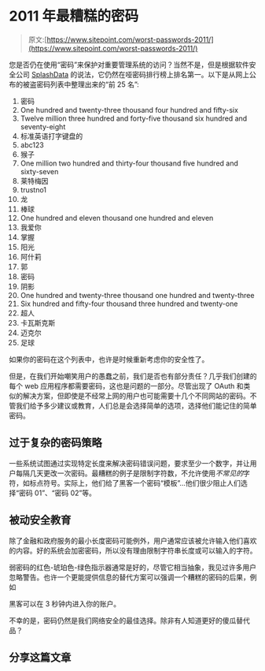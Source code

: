 # 2011 年最糟糕的密码

> 原文:[https://www.sitepoint.com/worst-passwords-2011/](https://www.sitepoint.com/worst-passwords-2011/)

您是否仍在使用“密码”来保护对重要管理系统的访问？当然不是，但是根据软件安全公司 [SplashData](http://www.splashdata.com/) 的说法，它仍然在哑密码排行榜上排名第一。以下是从网上公布的被盗密码列表中整理出来的“前 25 名”:

1.  密码
2.  One hundred and twenty-three thousand four hundred and fifty-six
3.  Twelve million three hundred and forty-five thousand six hundred and seventy-eight
4.  标准英语打字键盘的
5.  abc123
6.  猴子
7.  One million two hundred and thirty-four thousand five hundred and sixty-seven
8.  莱特梅因
9.  trustno1
10.  龙
11.  棒球
12.  One hundred and eleven thousand one hundred and eleven
13.  我爱你
14.  掌握
15.  阳光
16.  阿什莉
17.  郭
18.  密码
19.  阴影
20.  One hundred and twenty-three thousand one hundred and twenty-three
21.  Six hundred and fifty-four thousand three hundred and twenty-one
22.  超人
23.  卡瓦斯克斯
24.  迈克尔
25.  足球

如果你的密码在这个列表中，也许是时候重新考虑你的安全性了。

但是，在我们开始嘲笑用户的愚蠢之前，我们是否也有部分责任？几乎我们创建的每个 web 应用程序都需要密码，这也是问题的一部分。尽管出现了 OAuth 和类似的解决方案，但即使是不经常上网的用户也可能需要十几个不同网站的密码。不管我们给予多少建议或教育，人们总是会选择简单的选项，选择他们能记住的简单密码。

## 过于复杂的密码策略

一些系统试图通过实现特定长度来解决密码错误问题，要求至少一个数字，并让用户每隔几天更改一次密码。最糟糕的例子是限制字符数，不允许使用*不常见的*字符，如标点符号。实际上，他们给了黑客一个密码“模板”…他们很少阻止人们选择“密码 01”、“密码 02”等。

## 被动安全教育

除了金融和政府服务的最小长度密码可能例外，用户通常应该被允许输入他们喜欢的内容。好的系统会加密密码，所以没有理由限制字符串长度或可以输入的字符。

弱密码的红色-琥珀色-绿色指示器通常是好的，尽管它相当抽象，我见过许多用户忽略警告。也许一个更能提供信息的替代方案可以强调一个糟糕的密码的后果，例如

黑客可以在 3 秒钟内进入你的账户。

不幸的是，密码仍然是我们网络安全的最佳选择。除非有人知道更好的傻瓜替代品？

## 分享这篇文章